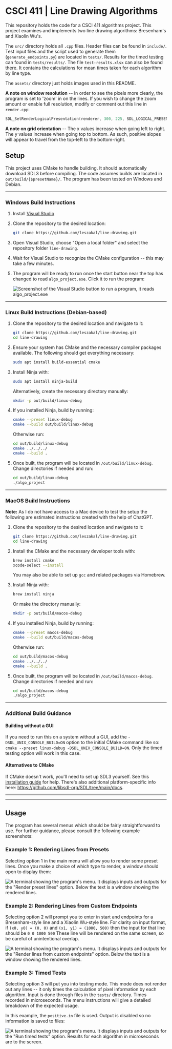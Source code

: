 # CSCI 411 | Line Drawing Algorithms

This repository holds the code for a CSCI 411 algorithms project. This project examines and implements two line drawing algorithms: Bresenham's and Xiaolin Wu's.

The `src/` directory holds all `.cpp` files. Header files can be found in `include/`.
Test input files and the script used to generate them (`generate_endpoints.py`) are located in `tests/`. Results for the timed testing can found in `tests/results/`. The file `test-results.xlsx` can also be found there. It contains the calculations for mean times taken for each algorithm by line type. 

The `assets/` directory just holds images used in this README. 

**A note on window resolution** -- In order to see the pixels more clearly, the program is set to 'zoom' in on the lines. If you wish to change the zoom amount or enable full resolution, modify or comment out this line in `render.cpp`:
```cpp
SDL_SetRenderLogicalPresentation(renderer, 300, 225, SDL_LOGICAL_PRESENTATION_LETTERBOX);
```

**A note on grid orientation** -- The x values increase when going left to right. The y values increase when going top to bottom. As such, positive slopes will appear to travel from the top-left to the bottom-right.

## Setup

This project uses CMake to handle building. It should automatically download SDL3 before compiling. The code assumes builds are located in `out/build/{$presetName}/`. The program has been tested on Windows and Debian.
___
### Windows Build Instructions
1. Install [Visual Studio](https://visualstudio.microsoft.com/)
2. Clone the repository to the desired location:
	```bash
	git clone https://github.com/leszakal/line-drawing.git
	```
3. Open Visual Studio, choose "Open a local folder" and select the repository folder `line-drawing`.
4. Wait for Visual Studio to recognize the CMake configuration -- this may take a few minutes.
5. The program will be ready to run once the start button near the top has changed to read `algo_project.exe`. Click it to run the program:

	![Screenshot of the Visual Studio button to run a program, it reads algo_project.exe](/assets/vs_button_ready.png)
___
### Linux Build Instructions (Debian-based)
1. Clone the repository to the desired location and navigate to it:
	```bash
	git clone https://github.com/leszakal/line-drawing.git
	cd line-drawing
	```
2. Ensure your system has CMake and the necessary compiler packages available. The following should get everything necessary:
	```bash
	sudo apt install build-essential cmake
	```
3. Install Ninja with:
	```bash
	sudo apt install ninja-build
	``` 
   Alternatively, create the necessary directory manually:
	```bash
	mkdir -p out/build/linux-debug
	```
4. If you installed Ninja, build by running:
	```bash
	cmake --preset linux-debug
	cmake --build out/build/linux-debug
	```

   Otherwise run:
	```bash
	cd out/build/linux-debug
	cmake ../../../
	cmake --build .
	```
5. Once built, the program will be located in `/out/build/linux-debug`. Change directories if needed and run:
	```bash
	cd out/build/linux-debug
	./algo_project
	```
___
### MacOS Build Instructions

**Note:** As I do not have access to a Mac device to test the setup the following are estimated instructions created with the help of ChatGPT.

1.  Clone the repository to the desired location and navigate to it:
	```bash
	git clone https://github.com/leszakal/line-drawing.git
	cd line-drawing
	```
2. Install the CMake and the necessary developer tools with:
	```bash
	brew install cmake
	xcode-select --install
	```
   You may also be able to set up `gcc` and related packages via Homebrew.
3. Install Ninja with:
	```bash
	brew install ninja
	```
   Or make the directory manually: 
	```bash
	mkdir -p out/build/macos-debug
	```
4. If you installed Ninja, build by running:
	```bash
	cmake --preset macos-debug
	cmake --build out/build/macos-debug
	```

   Otherwise run:
	```bash
	cd out/build/macos-debug
	cmake ../../../
	cmake --build .
	```
5. Once built, the program will be located in `/out/build/macos-debug`. Change directories if needed and run:
	```bash
	cd out/build/macos-debug
	./algo_project
	```
___
### Additional Build Guidance
#### Building without a GUI
If you need to run this on a system without a GUI, add the `-DSDL_UNIX_CONSOLE_BUILD=ON` option to the initial CMake command like so: `cmake --preset linux-debug -DSDL_UNIX_CONSOLE_BUILD=ON`. Only the timed testing option will work in this case.

#### Alternatives to CMake
If CMake doesn't work, you'll need to set up SDL3 yourself. See this [installation guide](https://github.com/libsdl-org/SDL/blob/main/INSTALL.md) for help. There's also additional platform-specific info here: https://github.com/libsdl-org/SDL/tree/main/docs.
___
___
## Usage

The program has several menus which should be fairly straightforward to use. For further guidance, please consult the following example screenshots:

### Example 1: Rendering Lines from Presets

Selecting option 1 in the main menu will allow you to render some preset lines. Once you make a choice of which type to render, a window should open to display them:

![A terminal showing the program's menu. It displays inputs and outputs for the "Render preset lines" option. Below the text is a window showing the rendered lines.](/assets/presets.png)

### Example 2: Rendering Lines from Custom Endpoints

Selecting option 2 will prompt you to enter in start and endpoints for a Bresenham-style line and a Xiaolin Wu-style line. For clarity on input format, if `(x0, y0) = (0, 0)` and `(x1, y1) = (1000, 500)` then the input for that line should be `0 0 1000 500` These line will be rendered on the same screen, so be careful of unintentional overlap.

![A terminal showing the program's menu. It displays inputs and outputs for the "Render lines from custom endpoints" option. Below the text is a window showing the rendered lines.](/assets/custom.png)

### Example 3: Timed Tests

Selecting option 3 will put you into testing mode. This mode does not render out any lines -- it only times the calculation of pixel information by each algorithm. Input is done through files in the `tests/` directory. Times recorded in microseconds. The menu instructions will give a detailed breakdown of the expected usage.

In this example, the `positive.in` file is used. Output is disabled so no information is saved to files:

![A terminal showing the program's menu. It displays inputs and outputs for the "Run timed tests" option. Results for each algorithm in microseconds are to the screen.](/assets/timed_tests.png)